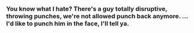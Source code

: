 ### You know what I hate? There's a guy totally disruptive, throwing punches, we're not allowed punch back anymore. ... I'd like to punch him in the face, I'll tell ya.